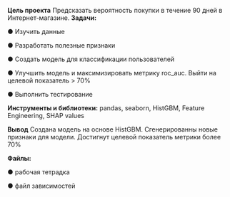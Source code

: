 **Цель проекта**
Предсказать вероятность покупки в течение 90 дней в Интернет-магазине. 
**Задачи:**

● Изучить данные

● Разработать полезные признаки

● Создать модель для классификации пользователей

● Улучшить модель и максимизировать метрику roc_auc. Выйти на целевой показатель > 70%

● Выполнить тестирование

**Инструменты и библиотеки:**
pandas, seaborn, HistGBM, Feature Engineering, SHAP values

**Вывод**
Создана модель на основе HistGBM. Сгенерированны новые признаки для модели. Достигнут целевой показатель метрики более 70%

**Файлы:**

● рабочая тетрадка

● файл зависимостей
